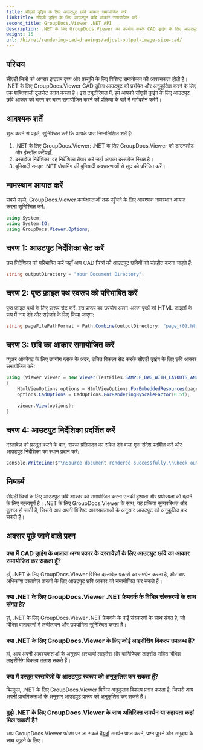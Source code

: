 ```yaml
---
title: सीएडी ड्रॉइंग के लिए आउटपुट छवि आकार समायोजित करें
linktitle: सीएडी ड्रॉइंग के लिए आउटपुट छवि आकार समायोजित करें
second_title: GroupDocs.Viewer .NET API
description: .NET के लिए GroupDocs.Viewer का उपयोग करके CAD ड्राइंग के लिए आउटपुट छवि आकार को समायोजित करना सीखें। सहजता से दृश्यता और प्रयोज्यता बढ़ाएँ।
weight: 15
url: /hi/net/rendering-cad-drawings/adjust-output-image-size-cad/
---
```

## परिचय
सीएडी चित्रों को अक्सर इष्टतम दृश्य और प्रस्तुति के लिए विशिष्ट समायोजन की आवश्यकता होती है। .NET के लिए GroupDocs.Viewer CAD ड्रॉइंग आउटपुट को प्रबंधित और अनुकूलित करने के लिए एक शक्तिशाली टूलसेट प्रदान करता है। इस ट्यूटोरियल में, हम आपको सीएडी ड्राइंग के लिए आउटपुट छवि आकार को चरण दर चरण समायोजित करने की प्रक्रिया के बारे में मार्गदर्शन करेंगे।
## आवश्यक शर्तें
शुरू करने से पहले, सुनिश्चित करें कि आपके पास निम्नलिखित शर्तें हैं:
1.  .NET के लिए GroupDocs.Viewer: .NET के लिए GroupDocs.Viewer को डाउनलोड और इंस्टॉल करें[यहाँ](https://releases.groupdocs.com/viewer/net/).
2. दस्तावेज़ निर्देशिका: वह निर्देशिका तैयार करें जहाँ आपका दस्तावेज़ स्थित है।
3. बुनियादी समझ: .NET प्रोग्रामिंग की बुनियादी अवधारणाओं से खुद को परिचित करें।

## नामस्थान आयात करें
सबसे पहले, GroupDocs.Viewer कार्यक्षमताओं तक पहुँचने के लिए आवश्यक नामस्थान आयात करना सुनिश्चित करें:
```csharp
using System;
using System.IO;
using GroupDocs.Viewer.Options;
```
## चरण 1: आउटपुट निर्देशिका सेट करें
उस निर्देशिका को परिभाषित करें जहाँ आप CAD चित्रों की आउटपुट छवियों को संग्रहीत करना चाहते हैं:
```csharp
string outputDirectory = "Your Document Directory";
```
## चरण 2: पृष्ठ फ़ाइल पथ स्वरूप को परिभाषित करें
पृष्ठ फ़ाइल पथों के लिए प्रारूप सेट करें. इस प्रारूप का उपयोग अलग-अलग पृष्ठों को HTML फ़ाइलों के रूप में नाम देने और सहेजने के लिए किया जाएगा:
```csharp
string pageFilePathFormat = Path.Combine(outputDirectory, "page_{0}.html");
```
## चरण 3: छवि का आकार समायोजित करें
व्यूअर ऑब्जेक्ट के लिए उपयोग ब्लॉक के अंदर, उचित विकल्प सेट करके सीएडी ड्राइंग के लिए छवि आकार समायोजित करें:
```csharp
using (Viewer viewer = new Viewer(TestFiles.SAMPLE_DWG_WITH_LAYOUTS_AND_LAYERS))
{
    HtmlViewOptions options = HtmlViewOptions.ForEmbeddedResources(pageFilePathFormat);
    options.CadOptions = CadOptions.ForRenderingByScaleFactor(0.5f);
    
    viewer.View(options);
}
```
## चरण 4: आउटपुट निर्देशिका प्रदर्शित करें
दस्तावेज़ को प्रस्तुत करने के बाद, सफल प्रतिपादन का संकेत देने वाला एक संदेश प्रदर्शित करें और आउटपुट निर्देशिका का स्थान प्रदान करें:
```csharp
Console.WriteLine($"\nSource document rendered successfully.\nCheck output in {outputDirectory}.");
```

## निष्कर्ष
सीएडी चित्रों के लिए आउटपुट छवि आकार को समायोजित करना उनकी दृश्यता और प्रयोज्यता को बढ़ाने के लिए महत्वपूर्ण है। .NET के लिए GroupDocs.Viewer के साथ, यह प्रक्रिया सुव्यवस्थित और कुशल हो जाती है, जिससे आप अपनी विशिष्ट आवश्यकताओं के अनुसार आउटपुट को अनुकूलित कर सकते हैं।
## अक्सर पूछे जाने वाले प्रश्न
### क्या मैं CAD ड्राइंग के अलावा अन्य प्रकार के दस्तावेज़ों के लिए आउटपुट छवि का आकार समायोजित कर सकता हूँ?
हाँ, .NET के लिए GroupDocs.Viewer विभिन्न दस्तावेज़ प्रकारों का समर्थन करता है, और आप अधिकांश दस्तावेज़ प्रारूपों के लिए आउटपुट छवि आकार को समायोजित कर सकते हैं।
### क्या .NET के लिए GroupDocs.Viewer .NET फ्रेमवर्क के विभिन्न संस्करणों के साथ संगत है?
हां, .NET के लिए GroupDocs.Viewer .NET फ्रेमवर्क के कई संस्करणों के साथ संगत है, जो विभिन्न वातावरणों में लचीलापन और उपयोगिता सुनिश्चित करता है।
### क्या .NET के लिए GroupDocs.Viewer के लिए कोई लाइसेंसिंग विकल्प उपलब्ध हैं?
हां, आप अपनी आवश्यकताओं के अनुरूप अस्थायी लाइसेंस और वाणिज्यिक लाइसेंस सहित विभिन्न लाइसेंसिंग विकल्प तलाश सकते हैं।
### क्या मैं प्रस्तुत दस्तावेज़ों के आउटपुट स्वरूप को अनुकूलित कर सकता हूँ?
बिल्कुल, .NET के लिए GroupDocs.Viewer विभिन्न अनुकूलन विकल्प प्रदान करता है, जिससे आप अपनी प्राथमिकताओं के अनुसार आउटपुट प्रारूप को अनुकूलित कर सकते हैं।
### मुझे .NET के लिए GroupDocs.Viewer के साथ अतिरिक्त समर्थन या सहायता कहां मिल सकती है?
 आप GroupDocs.Viewer फोरम पर जा सकते हैं[यहाँ](https://forum.groupdocs.com/c/viewer/9) समर्थन प्राप्त करने, प्रश्न पूछने और समुदाय के साथ जुड़ने के लिए।